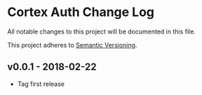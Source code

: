 # Cortex Auth Change Log

All notable changes to this project will be documented in this file.

This project adheres to [Semantic Versioning](CONTRIBUTING.md).


## v0.0.1 - 2018-02-22
- Tag first release
